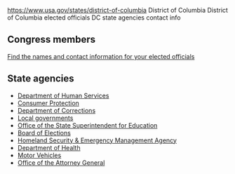 

https://www.usa.gov/states/district-of-columbia
District of Columbia
District of Columbia elected officials
DC state agencies contact info

Congress members
----------------

[Find the names and contact information for your elected officials](https://www.usa.gov/elected-officials)

State agencies
--------------

* [Department of Human Services](https://dhs.dc.gov/)
* [Consumer Protection](https://oag.dc.gov/consumer-protection)
* [Department of Corrections](https://doc.dc.gov/)
* [Local governments](https://dccouncil.gov/the-council/)
* [Office of the State Superintendent for Education](https://osse.dc.gov/)
* [Board of Elections](https://dcboe.org/)
* [Homeland Security & Emergency Management Agency](https://hsema.dc.gov/)
* [Department of Health](https://dchealth.dc.gov/)
* [Motor Vehicles](https://dmv.dc.gov/)
* [Office of the Attorney General](https://oag.dc.gov/)
